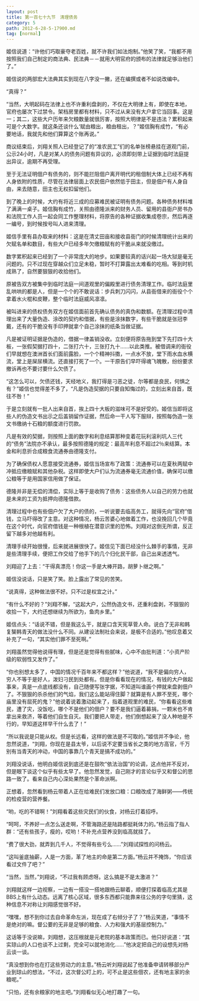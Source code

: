 ```yaml
---
layout: post
title: 第一百七十九节　清理债务
category: 5
path: 2012-6-28-5-17900.md
tag: [normal]
---
```


姬信说道：“许他们巧取豪夺老百姓，就不许我们如法炮制。”他笑了笑，“我都不用按照我们自己制定的商法典、民法典－－就用大明官府的颁布的法律就足够治他们了。”

姬信说的两部宏大法典其实到现在八字没一撇，还在编撰或者不如说改编中。

“真得？”

“当然，大明起码在法律上也不许重利盘剥的，不仅在大明律上有，即使在本地，官府也屡次下过禁令。架档房里都有材料，只不过从来没有大户拿它当回事。这是一；其二，这些大户历年来欠粮数量就很厉害，按照大明律是不是违法？累积起来可是个大数字。就这条还谈什么‘赋由粮出，粮由租出，？”姬信胸有成竹，“有必要地话，我就先和他们算算这个账再说。”

商议结束后，刘翔关照人已经登记了的“准农民工”们的名单张榜悬挂在道观门前，公示24小时，凡是对某人的债务问题有异议的，必须即刻带上证据到临时法庭提出异议，逾期不再受理。

至于无法证明佃户有债务的，则不能拦阻佃户离开明代的租佃制大体上已经不再有人身依附的性质，尽管在法律层面上农民佃户依然低于田主，但是佃户有人身自由，来去随意，田主也无权扣留他们。

到了晚上的时候，大约有将近三成的应募难民被证明有债务问题。各种债务材料堆了满满一桌子。姬信胸有成竹，关照由德隆派来的财务人员、留用的县衙户房书办和法院工作人员一起会同工作整理材料，将原告的各种证据收集成卷宗，然后再逐一编号，到时候按号叫人进来清理。

姬信手里有县办取来的材料：这是在清丈田亩和接收县衙门的时候清理统计出来的欠赋名单和数目，有些大户已经多年欠缴粮赋有的干脆从来就没缴过。

数字累积起来已经到了一个非常庞大的地步。如果要较真的话兴起一场大狱是毫无问题的。只不过现在穿越众们立足未稳，暂时不打算露出太难看的吃相。等到时机成熟了，自然要狠狠的收拾他们。

原被告双方被集中到临时法庭一间道观里的偏殿里进行债务清理工作。临时法庭里乱哄哄的都是人，但是一个个的不敢说话：步兵刺刀闪闪，从县衙借来的衙役个个拿着水火棍和皮鞭，整个临时法庭威风凛凛。

被叫进来的债权债务双方在姬信面前首先确认债务的真伪和数额。在清理过程中清理出来了大量伪造、涂改的契约和借据，有些是涂抹数字，有些干脆就是张冠李戴，还有的干脆没有手印押就拿个自己涂抹的纸条当做证据。

凡是被证明证据是伪造的，借据一律盖销没收。立刻便将原告拖到堂下先打四十大板，一张假契据打四十，二张打六十，三张打九十……以此类推。被借调来的衙役们早就想在澳洲首长们面前露脸，一个个精神抖擞，一点水不放，堂下雨水血水横流，堂上是屎尿横流。还直接打死了一个。一干原告们早吓得魂飞魄散，纷纷要求撤诉再也不要讨要什么欠债了。

“这怎么可以，欠债还钱，天经地义，我打得是刁恶之徒，尔等都是良民，何惧之有？”姬信也觉得差不多了，“凡是伪造契据的只要自知悔过的，立刻出来自首，既往不咎！”

于是立刻就有一批人出来自首，挨上四十大板的滋味可不是好受的。姬信当即将这些人的伪造文书出示之后盖销留作证据，然后命一干人写下服辩，按照每伪造一张文书缴纳十石粮的额度进行罚款。

凡是有效的契据，则按照上面的数字和利息结算那种变着花玩利滚利坑人三代的“债务”法院亦不承认，最多按照德隆的规定：最高年利息不超过2％来结算。本金和利息折合成粮食流通券由德隆支付。

为了确保债权人愿意接受流通券，姬信当场宣布了政策：流通券可以在夏秋两赋中冲抵应缴粮赋和其他杂税。这样即使大户们认为流通券毫无流通价值，确保可以缴公粮等于是用国家信用做了保证。

德隆并非是无偿的清偿，实际上等于是收购了债务：这些债务人以自己的劳力也就是未来的工资为抵押向德隆借款。

清理过程中也有些佃户欠了大户的债的，一听说要去临高务工，就得先向“官府”借钱，立马吓得改了主意。对这种情况，杨云苦婆心地做着工作，也没挽回几个毕竟在这个时代，向官府借钱是一种根植在潜意识里的恐怖。刘翔对这倒无所谓，反正留下越多对他越有利。

清理手续开始很慢，后来就进展很快了。姬信见下面已经没什么棘手的事情，无非是些清理手续，便把工作交给了他手下的几个归化民干部，自己出来透透气。

刘翔迎了上去：“干得真漂亮！你这一手是大棒开路，胡萝卜继之啊。”

姬信没说话，只是笑了笑。脸上露出了常见的苦笑。

“说真得，这种做法很不好。只不过是权宜之计。”

“有什么不好的？”刘翔不解，“这起大户，公然伪造文书，还重利盘剥，不狠狠的收拾一下，大约还想继续为所欲为，鱼肉乡里。”

姬信点头：“话说不错，但是我这么干，就是口含天宪草菅人命。说白了无非和韩复榘韩青天的做法没什么不同。从建设法制社会来说，是极不合适的。”他叹息着又补充了一句，“其实他们罪不至死啊。”

刘翔虽然觉得他说得有理，但是还是觉得有些腻味，心中不由批判道：“小资产阶级的软弱性又发作了。”

“你也别想太多了，中国的情况千百年来不都这样？”他说道，“我不是偏向穷人，穷人不等于是好人，泼妇刁民到处都有。但是你看看现在的情况，有钱的大户做起事来，真是一点底线都没有，自己随便写张字据，不知道叫谁画个押就来盘剥佃户了。不狠狠的杀杀他们的气焰，我们这么能站得住脚？就算是有人罪不至死，哪个庙里没有屈死的鬼？”他说着说着激动起来了，指着道观里的难民，“你看看这些难民，遭了灾，没饭吃，哪个不是他们的佃户？要不是我们逼着募捐，一颗米也不肯拿出来救济，等着他们自生自灭。我们要把人带走，他们倒想起来了没人种地是不行的，早知道这样早干什么去了！”

“所以我说是只能从权。但是长远看，这样的做法是不可取的。”姬信并不争论，他忽然说道，“刘翔，你现在是县太爷，以后说不定要当省长之类的地方高官，千万别有当青天的冲动，中国的事靠几个青天是搞不成功的。”

刘翔没说话，他明白姬信说到底还是在鼓吹“依法治国”的论调，这点他并不反对，但是眼下谈这个似乎有些太早了。他忽然发觉，自己刚才的言论似乎又和督公的思路一致了。看来自己内心深处果然是个革命派啊。

正想着，忽然看到杨云带着人正在给难民们发放口粮：口粮改成了海鲜粥――传统的检疫营的营养餐。

“哟，吃的不错啊！”刘翔看着这些灾民们的伙食，对杨云打着招呼。

“呵呵，不养好一点怎么送走啊，不管海路还是陆路都挺耗体力的。”杨云指了指人群：“还有些孩子，瘦的，哎哟！不补充点营养没到临高就挂了。

“费了很大劲，就弄到几千人，不觉得有些亏么……”刘翔试探性的问杨云。

“这叫釜底抽薪，人是一方面，革了地主的命是第二方面。”杨云并不掩饰，“你应该看过文件了吧？”

“当然，当然，”刘翔说，“不过我有顾虑呀。这么搞是不是太激进？”

刘翔就这样一边视察，一边有一搭没一搭地跟杨云聊着，顺便打探着临高尤其是BBS上有什么动态。远离了核心区域，很多东西都只能靠来往公务的字句里猜，这种信息不对称让刘翔感觉很不好。

“嘿嘿，想不到你过去自命革命左派，现在成了右倾分子了？”杨云笑道，“事情不是绝对的嘛。督公要的无非是足够的粮食、人力和强大的基层控制力。”

这话等于没说嘛，刘翔想，这压根就是元老院的基本政策而已。他只好说道：“其实琼山的人口也谈不上过剩，完全可以就地消化……”他决定把自己的设想先对杨云谈一谈。

“真没想到你也在打这些劳动力的主意。”杨云听刘翔说起了他准备申请转移部分产业到琼山的想法，“不过，这次督公盯上的，可不止是这些佃农，还有地主家的余粮呢。”

“只怕，还有余粮家的地主吧。”刘翔看似无心地打趣了一句。
